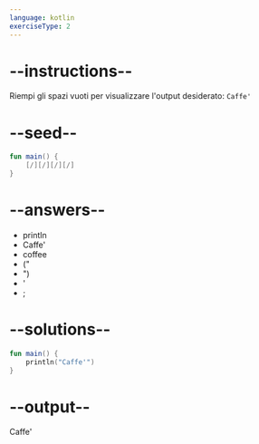```yaml
---
language: kotlin
exerciseType: 2
---
```


# --instructions--

Riempi gli spazi vuoti per visualizzare l'output desiderato: `Caffe'`

# --seed--

```kotlin
fun main() {
    [/][/][/][/]
}
```

# --answers--

- println
- Caffe'
- coffee
- ("
- ")
- '
- ;

# --solutions--

```kotlin
fun main() {
    println("Caffe'")
}
```

# --output--

Caffe'
